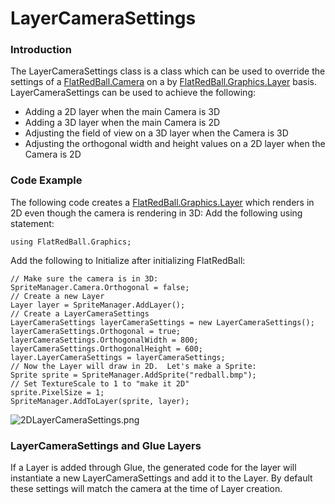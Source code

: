 # LayerCameraSettings

### Introduction

The LayerCameraSettings class is a class which can be used to override the settings of a [FlatRedBall.Camera](../../../../frb/docs/index.php) on a by [FlatRedBall.Graphics.Layer](../../../../frb/docs/index.php) basis. LayerCameraSettings can be used to achieve the following:

* Adding a 2D layer when the main Camera is 3D
* Adding a 3D layer when the main Camera is 2D
* Adjusting the field of view on a 3D layer when the Camera is 3D
* Adjusting the orthogonal width and height values on a 2D layer when the Camera is 2D

### Code Example

The following code creates a [FlatRedBall.Graphics.Layer](../../../../frb/docs/index.php) which renders in 2D even though the camera is rendering in 3D: Add the following using statement:

```
using FlatRedBall.Graphics;
```

Add the following to Initialize after initializing FlatRedBall:

```
// Make sure the camera is in 3D:
SpriteManager.Camera.Orthogonal = false;
// Create a new Layer
Layer layer = SpriteManager.AddLayer();
// Create a LayerCameraSettings
LayerCameraSettings layerCameraSettings = new LayerCameraSettings();
layerCameraSettings.Orthogonal = true;
layerCameraSettings.OrthogonalWidth = 800;
layerCameraSettings.OrthogonalHeight = 600;
layer.LayerCameraSettings = layerCameraSettings;
// Now the Layer will draw in 2D.  Let's make a Sprite:
Sprite sprite = SpriteManager.AddSprite("redball.bmp");
// Set TextureScale to 1 to "make it 2D"
sprite.PixelSize = 1;
SpriteManager.AddToLayer(sprite, layer);
```

![2DLayerCameraSettings.png](../../../../.gitbook/assets/migrated\_media-2DLayerCameraSettings.png)

### LayerCameraSettings and Glue Layers

If a Layer is added through Glue, the generated code for the layer will instantiate a new LayerCameraSettings and add it to the Layer. By default these settings will match the camera at the time of Layer creation.
